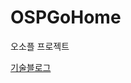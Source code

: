 # OSPGoHome
오소플 프로젝트

[기술블로그](https://repeated-beluga-c1a.notion.site/14d3ef0c46d180a6b53aee33d9dd8c1b)
